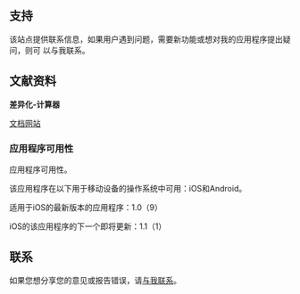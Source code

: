 ## 支持

该站点提供联系信息，如果用户遇到问题，需要新功能或想对我的应用程序提出疑问，则可
以与我联系。

## 文献资料

**差异化-计算器**

[文档网站](https://www.taketechease.com/mobile/diffcal/support-zh-cn.html)

### 应用程序可用性

应用程序可用性。

该应用程序在以下用于移动设备的操作系统中可用：iOS和Android。

适用于iOS的最新版本的应用程序：1.0（9）

iOS的该应用程序的下一个即将更新：1.1（1）

## 联系
如果您想分享您的意见或报告错误，请[与我联系](mailto:i.d.kosinska@gmail.com)。

